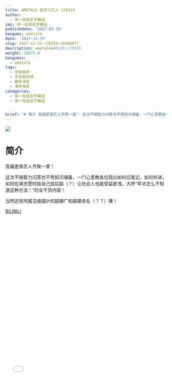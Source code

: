 ```yaml
---
title: AMETALK 爱学习艺人 170319
author:
  - 来一发就走字幕组
zmz: 来一发就走字幕组
publishdate: '2017-03-19'
bangumi: ametalk
date: '2017-11-25'
slug: 2017-11-24-170319-16586877
description: ametalk&#8226;170319
weight: 28875.0
bangumis:
  - ametalk
tags:
  - 中田敦彦
  - 宇治原史規
  - 藤本淳史
  - 澤井俊幸
categories:
  - 来一发就走字幕组
  - 来一发就走字幕组


brief: "# 简介 高偏差值艺人齐聚一堂！ 这次不搞智力问答也不秀知识储备，一门心思教各位观众如何记笔记，如何听讲，如何在填志愿时给自己找后路（？）让社会人也能受益匪浅，大呼“早点怎么不知道这种方法！”的全干货内容！ 当然还有阿酱见缝插针的超硬广和超硬卖名（？？）噢！"
---
```

![](https://i.imgur.com/7UM7Lnj.png)
# 简介  

高偏差值艺人齐聚一堂！

这次不搞智力问答也不秀知识储备，一门心思教各位观众如何记笔记，如何听讲，如何在填志愿时给自己找后路（？）让社会人也能受益匪浅，大呼“早点怎么不知道这种方法！”的全干货内容！

当然还有阿酱见缝插针的超硬广和超硬卖名（？？）噢！

[BILIBILI](https://www.bilibili.com/video/av16586877/)

<div class="vcontainer">  <iframe class="video" src="//www.bilibili.com/blackboard/player.html?aid=16586877" width="100%" height="500" frameborder="0" allowfullscreen="allowfullscreen"></iframe></div>

